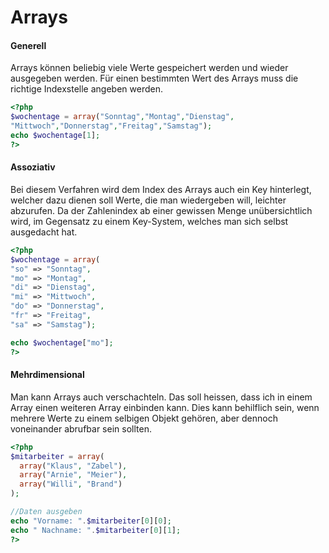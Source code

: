 # Arrays

<!-- tabs:start -->

#### **Generell**

Arrays können beliebig viele Werte gespeichert werden und wieder ausgegeben werden. Für einen bestimmten Wert des Arrays muss die richtige Indexstelle angeben werden.

```php
<?php
$wochentage = array("Sonntag","Montag","Dienstag",
"Mittwoch","Donnerstag","Freitag","Samstag");
echo $wochentage[1];
?>
```

#### **Assoziativ**

Bei diesem Verfahren wird dem Index des Arrays auch ein Key hinterlegt, welcher dazu dienen soll Werte, die man wiedergeben will, leichter abzurufen. Da der Zahlenindex ab einer gewissen Menge unübersichtlich wird, im Gegensatz zu einem Key-System, welches man sich selbst ausgedacht hat.

```php
<?php
$wochentage = array(
"so" => "Sonntag",
"mo" => "Montag",
"di" => "Dienstag",
"mi" => "Mittwoch",
"do" => "Donnerstag",
"fr" => "Freitag",
"sa" => "Samstag");

echo $wochentage["mo"];
?>
```

#### **Mehrdimensional**

Man kann Arrays auch verschachteln. Das soll heissen, dass ich in einem Array einen weiteren Array einbinden kann. Dies kann behilflich sein, wenn mehrere Werte zu einem selbigen Objekt gehören, aber dennoch voneinander abrufbar sein sollten.

```php
<?php
$mitarbeiter = array(
  array("Klaus", "Zabel"),
  array("Arnie", "Meier"),
  array("Willi", "Brand")
);

//Daten ausgeben
echo "Vorname: ".$mitarbeiter[0][0];
echo " Nachname: ".$mitarbeiter[0][1];
?>
```

<!-- tabs:end -->